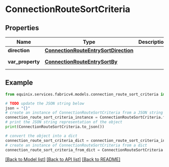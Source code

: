 # ConnectionRouteSortCriteria


## Properties

Name | Type | Description | Notes
------------ | ------------- | ------------- | -------------
**direction** | [**ConnectionRouteEntrySortDirection**](ConnectionRouteEntrySortDirection.md) |  | [optional] [default to ConnectionRouteEntrySortDirection.DESC]
**var_property** | [**ConnectionRouteEntrySortBy**](ConnectionRouteEntrySortBy.md) |  | [optional] [default to ConnectionRouteEntrySortBy.CHANGE_LOG_SLASH_UPDATED_DATE_TIME]

## Example

```python
from equinix.services.fabricv4.models.connection_route_sort_criteria import ConnectionRouteSortCriteria

# TODO update the JSON string below
json = "{}"
# create an instance of ConnectionRouteSortCriteria from a JSON string
connection_route_sort_criteria_instance = ConnectionRouteSortCriteria.from_json(json)
# print the JSON string representation of the object
print(ConnectionRouteSortCriteria.to_json())

# convert the object into a dict
connection_route_sort_criteria_dict = connection_route_sort_criteria_instance.to_dict()
# create an instance of ConnectionRouteSortCriteria from a dict
connection_route_sort_criteria_from_dict = ConnectionRouteSortCriteria.from_dict(connection_route_sort_criteria_dict)
```
[[Back to Model list]](../README.md#documentation-for-models) [[Back to API list]](../README.md#documentation-for-api-endpoints) [[Back to README]](../README.md)


